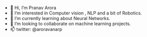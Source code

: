 - 👋 Hi, I’m Pranav Arora
- 👀 I’m interested in Computer vision , NLP and a bit of Robotics.
- 🌱 I’m currently learning about Neural Networks. 
- 💞️ I’m looking to collaborate on machine learning projects.
- 📫 twitter: @aroravanarp

<!---
aroravanarp/aroravanarp is a ✨ special ✨ repository because its `README.md` (this file) appears on your GitHub profile.
You can click the Preview link to take a look at your changes.
--->
